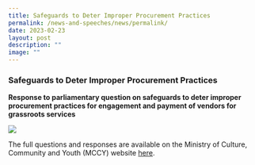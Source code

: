 ```yaml
---
title: Safeguards to Deter Improper Procurement Practices
permalink: /news-and-speeches/news/permalink/
date: 2023-02-23
layout: post
description: ""
image: ""
---
```

### Safeguards to Deter Improper Procurement Practices
**Response to parliamentary question on safeguards to deter improper procurement practices for engagement and payment of vendors for grassroots services**

![](/images/NewsRoom/Parliament%20House.jpg)

The full questions and responses are available on the Ministry of Culture, Community and Youth (MCCY) website [here](https://www.mccy.gov.sg/about-us/news-and-resources/parliamentary-matters/2023/Feb/Safeguards-to-deter-improper-procurement-practices).